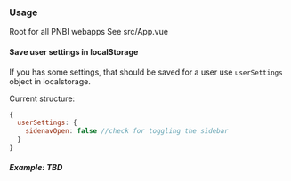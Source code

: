 ### Usage

Root for all PNBI webapps See src/App.vue

#### Save user settings in localStorage

If you has some settings, that should be saved for a user use `userSettings` object in localstorage.

Current structure:
```js static
{
  userSettings: {
    sidenavOpen: false //check for toggling the sidebar
  }
}
```

##### Example: TBD
